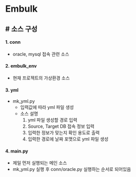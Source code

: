 # Embulk
## # 소스 구성
#### 1. conn
  - oracle, mysql 접속 관련 소스
  
#### 2. embulk_env
  - 현재 프로젝트의 가상환경 소스
  
#### 3. yml
  - mk_yml.py
    - 입력값에 따라 yml 파일 생성
    - 소스 설명
      1. yml 파일 생성할 경로 입력
      2. Source, Target DB 접속 정보 입력
      3. 입력한 정보가 맞는지 확인 용도로 출력
      4. 입력한 경로에 날짜 포맷으로 yml 파일 생성
#### 4. main.py
  - 제일 먼저 실행되는 메인 소스
  - mk_yml.py 실행 후 conn/oracle.py 실행하는 순서로 되어있음
  
